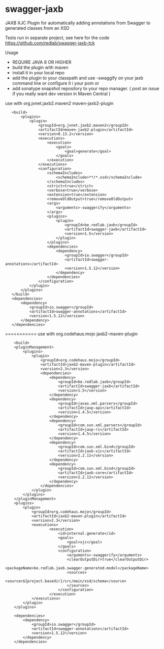 swagger-jaxb
============

JAXB XJC Plugin for automatically adding annotations from Swagger to generated classes from an XSD

Tests run in separate project, see here for the code https://github.com/redlab/swagger-jaxb-tck

Usage

* REQUIRE JAVA 8 OR HIGHER
* build the plugin with maven
* install it in your local repo
* add the plugin to your classpath and use -swaggify on your jaxb command line or configure it i your pom
or
* add sonatype snapshot repository to your repo manager. ( post an issue if you really want dev version in Maven Central )
 
 
 use with org.jvnet.jaxb2.maven2 maven-jaxb2-plugin
 ```
 	<build>
		<plugins>
			<plugin>
				<groupId>org.jvnet.jaxb2.maven2</groupId>
				<artifactId>maven-jaxb2-plugin</artifactId>
				<version>0.13.2</version>
				<executions>
					<execution>
						<goals>
							<goal>generate</goal>
						</goals>
					</execution>
				</executions>
				<configuration>
					<schemaIncludes>
						<schemaInclude>**/*.xsd</schemaInclude>
					</schemaIncludes>
					<strict>true</strict>
					<verbose>true</verbose>
					<extension>true</extension>
					<removeOldOutput>true</removeOldOutput>
					<args>
						<arguments>-swaggerify</arguments>
					</args>
					<plugins>
						<plugin>
							<groupId>be.redlab.jaxb</groupId>
							<artifactId>swagger-jaxb</artifactId>
							<version>1.5</version>
						</plugin>
					</plugins>
					<dependencies>
						<dependency>
							<groupId>io.swagger</groupId>
							<artifactId>swagger-annotations</artifactId>
							<version>1.5.12</version>
						</dependency>
					</dependencies>
				</configuration>
			</plugin>
		</plugins>
	</build>
	<dependencies>
		<dependency>
			<groupId>io.swagger</groupId>
			<artifactId>swagger-annotations</artifactId>
			<version>1.5.12</version>
		</dependency>
	</dependencies>
 
``` 
=========== 
use with org.codehaus.mojo   jaxb2-maven-plugin 

```
    <build>
    <pluginManagement>
        <plugins>
            <plugin>
                <groupId>org.codehaus.mojo</groupId>
                <artifactId>jaxb2-maven-plugin</artifactId>
                <version>2.3</version>
                <dependencies>
                    <dependency>
                        <groupId>be.redlab.jaxb</groupId>
                        <artifactId>swagger-jaxb</artifactId>
                        <version>1.5</version>
                    </dependency>
                    <dependency>
                        <groupId>javax.xml.parsers</groupId>
                        <artifactId>jaxp-api</artifactId>
                        <version>1.4.5</version>
                    </dependency>
                    <dependency>
                        <groupId>com.sun.xml.parsers</groupId>
                        <artifactId>jaxp-ri</artifactId>
                        <version>1.4.5</version>
                    </dependency>
                    <dependency>
                        <groupId>com.sun.xml.bind</groupId>
                        <artifactId>jaxb-xjc</artifactId>
                        <version>2.2.11</version>
                    </dependency>
                    <dependency>
                        <groupId>com.sun.xml.bind</groupId>
                        <artifactId>jaxb-core</artifactId>
                        <version>2.2.11</version>
                    </dependency>
                </dependencies>
            </plugin>
        </plugins>
    </pluginManagement>
    <plugins>
        <plugin>
            <groupId>org.codehaus.mojo</groupId>
            <artifactId>jaxb2-maven-plugin</artifactId>
            <version>2.3</version>
            <executions>
                    <execution>
                        <id>internal.generate</id>
                        <goals>
                            <goal>xjc</goal>
                        </goals>
                        <configuration>
                            <arguments>-swaggerify</arguments>
                            <clearOutputDir>true</clearOutputDir>
                            <packageName>be.redlab.jaxb.swagger.generated.model</packageName>
                            <sources>
                                <source>${project.basedir}/src/main/xsd/schema</source>
                            </sources>
                        </configuration>
                    </execution>
            </executions>
        </plugin>
	</plugins>

    <dependencies>
        <dependency>
            <groupId>io.swagger</groupId>
            <artifactId>swagger-annotations</artifactId>
            <version>1.5.12</version>
        </dependency>
    </dependencies>
```

